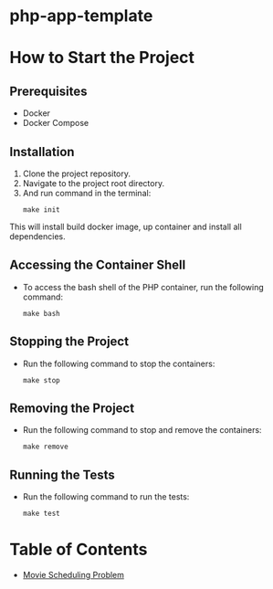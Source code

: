 # php-app-template
# How to Start the Project

## Prerequisites
- Docker
- Docker Compose

## Installation
1. Clone the project repository.
2. Navigate to the project root directory.
3. And run command in the terminal:
    ```
   make init
   ```
This will install build docker image, up container and install all dependencies.

## Accessing the Container Shell
- To access the bash shell of the PHP container, run the following command:
  ```
  make bash
  ```

## Stopping the Project
- Run the following command to stop the containers:
  ```
  make stop
  ```

## Removing the Project
- Run the following command to stop and remove the containers:
  ```
  make remove
  ```
  
## Running the Tests
- Run the following command to run the tests:
  ```
  make test
  ```

# Table of Contents
 * [Movie Scheduling Problem](docs/MovieSchedulingProblem.md)